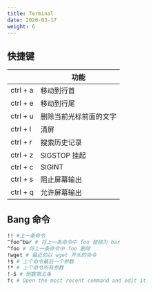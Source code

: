 ```yaml
---
title: Terminal
date: 2020-03-17
weight: 6
---
```


## 快捷键

|          | 功能                   |
| -------- | ---------------------- |
| ctrl + a | 移动到行首             |
| ctrl + e | 移动到行尾             |
| ctrl + u | 删除当前光标前面的文字 |
| ctrl + l | 清屏                   |
| ctrl + r | 搜索历史记录           |
| ctrl + z | SIGSTOP 挂起           |
| ctrl + c | SIGINT                 |
| ctrl + s | 阻止屏幕输出           |
| ctrl + q | 允许屏幕输出           |

## Bang 命令

```sh
!! #上一条命令
^foo^bar # 将上一条命令中 foo 替换为 bar
^foo # 将上一条命令中 foo 删除
!wget # 最近的以 wget 开头的命令
!$ # 上个命令最后一个参数
!* # 上个命令所有参数
!-5 # 倒数第五条
fc # Open the most recent command and edit it
```
